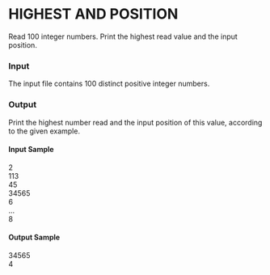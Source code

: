 # HIGHEST AND POSITION
Read 100 integer numbers. Print the highest read value and the input position.
### Input
The input file contains 100 distinct positive integer numbers.
### Output
Print the highest number read and the input position of this value, according to the given example.
#### Input Sample	
2  
113  
45  
34565  
6  
...  
8
#### Output Sample
34565  
4